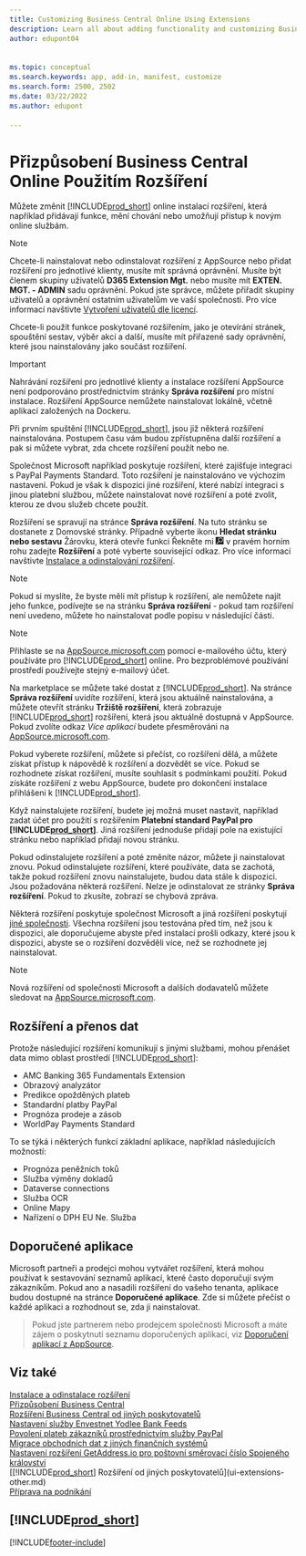 ```yaml
---
title: Customizing Business Central Online Using Extensions
description: Learn all about adding functionality and customizing Business Central by installing extensions here.
author: edupont04


ms.topic: conceptual
ms.search.keywords: app, add-in, manifest, customize
ms.search.form: 2500, 2502
ms.date: 03/22/2022
ms.author: edupont

---
```

# Přizpůsobení Business Central Online Použitím Rozšíření

Můžete změnit [!INCLUDE[prod_short](includes/prod_short.md)] online instalací rozšíření, která například přidávají funkce, mění chování nebo umožňují přístup k novým online službám.

> [!NOTE]
> Chcete-li nainstalovat nebo odinstalovat rozšíření z AppSource nebo přidat rozšíření pro jednotlivé klienty, musíte mít správná oprávnění. Musíte být členem skupiny uživatelů **D365 Extension Mgt.** nebo musíte mít **EXTEN. MGT. - ADMIN** sadu oprávnění. Pokud jste správce, můžete přiřadit skupiny uživatelů a oprávnění ostatním uživatelům ve vaší společnosti. Pro více informací navštivte [Vytvoření uživatelů dle licencí](ui-how-users-permissions.md).
>
> Chcete-li použít funkce poskytované rozšířením, jako je otevírání stránek, spouštění sestav, výběr akcí a další, musíte mít přiřazené sady oprávnění, které jsou nainstalovány jako součást rozšíření.

<!-- [!NOTE]  
> The **EXTEN. MGT. - ADMIN** permission set was introduced in 2021 release wave 1 as a replacement for the **D365 EXTENSION MGT** permission set in earlier versions.-->

> [!IMPORTANT]  
> Nahrávání rozšíření pro jednotlivé klienty a instalace rozšíření AppSource není podporováno prostřednictvím stránky **Správa rozšíření** pro místní instalace. Rozšíření AppSource nemůžete nainstalovat lokálně, včetně aplikací založených na Dockeru.

Při prvním spuštění [!INCLUDE[prod_short](includes/prod_short.md)], jsou již některá rozšíření nainstalována. Postupem času vám budou zpřístupněna další rozšíření a pak si můžete vybrat, zda chcete rozšíření použít nebo ne.

Společnost Microsoft například poskytuje rozšíření, které zajišťuje integraci s PayPal Payments Standard. Toto rozšíření je nainstalováno ve výchozím nastavení.
Pokud je však k dispozici jiné rozšíření, které nabízí integraci s jinou platební službou, můžete nainstalovat nové rozšíření a poté zvolit, kterou ze dvou služeb chcete použít.

Rozšíření se spravují na stránce **Správa rozšíření**. Na tuto stránku se dostanete z Domovské stránky. Případně vyberte ikonu **Hledat stránku nebo sestavu** Žárovku, která otevře funkci Řekněte mi ![](media/ui-search/search_small.png "Řekněte mi, co chcete udělat") v pravém horním rohu zadejte **Rozšíření** a poté vyberte související odkaz. Pro více informací navštivte [Instalace a odinstalování rozšíření](ui-extensions-install-uninstall.md).

> [!NOTE]  
> Pokud si myslíte, že byste měli mít přístup k rozšíření, ale nemůžete najít jeho funkce, podívejte se na stránku **Správa rozšíření** - pokud tam rozšíření není uvedeno, můžete ho nainstalovat podle popisu v následující části.

> [!NOTE]  
> Přihlaste se na [AppSource.microsoft.com](https://appsource.microsoft.com/) pomocí e-mailového účtu, který používáte pro [!INCLUDE[prod_short](includes/prod_short.md)] online. Pro bezproblémové používání prostředí používejte stejný e-mailový účet.

Na marketplace se můžete také dostat z [!INCLUDE[prod_short](includes/prod_short.md)]. Na stránce **Správa rozšíření** uvidíte rozšíření, která jsou aktuálně nainstalována, a můžete otevřít stránku **Tržiště rozšíření**, která zobrazuje [!INCLUDE[prod_short](includes/prod_short.md)] rozšíření, která jsou aktuálně dostupná v AppSource. Pokud zvolíte odkaz *Více aplikací* budete přesměrováni na [AppSource.microsoft.com](https://appsource.microsoft.com/marketplace/apps?product=dynamics-365%3Bdynamics-365-business-central&page=1).

Pokud vyberete rozšíření, můžete si přečíst, co rozšíření dělá, a můžete získat přístup k nápovědě k rozšíření a dozvědět se více. Pokud se rozhodnete získat rozšíření, musíte souhlasit s podmínkami použití. Pokud získáte rozšíření z webu AppSource, budete pro dokončení instalace přihlášeni k [!INCLUDE[prod_short](includes/prod_short.md)].

Když nainstalujete rozšíření, budete jej možná muset nastavit, například zadat účet pro použití s rozšířením **Platební standard PayPal pro [!INCLUDE[prod_short](includes/prod_short.md)]**.
Jiná rozšíření jednoduše přidají pole na existující stránku nebo například přidají novou stránku.

Pokud odinstalujete rozšíření a poté změníte názor, můžete ji nainstalovat znovu. Pokud odinstalujete rozšíření, které používáte, data se zachotá, takže pokud rozšíření znovu nainstalujete, budou data stále k dispozici. Jsou požadována některá rozšíření. Nelze je odinstalovat ze stránky **Správa rozšíření**. Pokud to zkusíte, zobrazí se chybová zpráva.

Některá rozšíření poskytuje společnost Microsoft a jiná rozšíření poskytují [jiné společnosti](ui-extensions-other.md). Všechna rozšíření jsou testována před tím, než jsou k dispozici, ale doporučujeme abyste před instalací prošli odkazy, které jsou k dispozici, abyste se o rozšíření dozvěděli více, než se rozhodnete jej nainstalovat.

> [!NOTE]  
> Nová rozšíření od společnosti Microsoft a dalších dodavatelů můžete sledovat na [AppSource.microsoft.com](https://appsource.microsoft.com/marketplace/apps?product=dynamics-365%3Bdynamics-365-business-central&page=1).


## Rozšíření a přenos dat

Protože následující rozšíření komunikují s jinými službami, mohou přenášet data mimo oblast prostředí [!INCLUDE[prod_short](includes/prod_short.md)]:

* AMC Banking 365 Fundamentals Extension
* Obrazový analyzátor
* Predikce opožděných plateb
* Standardní platby PayPal
* Prognóza prodeje a zásob
* WorldPay Payments Standard

To se týká i některých funkcí základní aplikace, například následujících možností:

* Prognóza peněžních toků
* Služba výměny dokladů
* Dataverse connections
* Služba OCR
* Online Mapy
* Nařízení o DPH EU Ne. Služba

## Doporučené aplikace
Microsoft partneři a prodejci mohou vytvářet rozšíření, která mohou používat k sestavování seznamů aplikací, které často doporučují svým zákazníkům. Pokud ano a nasadili rozšíření do vašeho tenanta, aplikace budou dostupné na stránce **Doporučené aplikace**. Zde si můžete přečíst o každé aplikaci a rozhodnout se, zda ji nainstalovat.

> Pokud jste partnerem nebo prodejcem společnosti Microsoft a máte zájem o poskytnutí seznamu doporučených aplikací, viz [Doporučení aplikací z AppSource](/dynamics365/business-central/dev-itpro/administration/recommend-apps).

## Viz také

[Instalace a odinstalace rozšíření](ui-extensions-install-uninstall.md)  
[Přizpůsobení Business Central](ui-customizing-overview.md)  
[Rozšíření Business Central od jiných poskytovatelů](ui-extensions-other.md)  
[Nastavení služby Envestnet Yodlee Bank Feeds](bank-how-setup-bank-statement-service.md)  
[Povolení plateb zákazníků prostřednictvím služby PayPal](sales-how-enable-payment-service-extensions.md)  
[Migrace obchodních dat z jiných finančních systémů](across-import-data-configuration-packages.md)  
[Nastavení rozšíření GetAddress.io pro poštovní směrovací číslo Spojeného království](LocalFunctionality/UnitedKingdom/uk-setup-postal-code-service.md)  
[[!INCLUDE[prod_short](includes/prod_short.md)] Rozšíření od jiných poskytovatelů](ui-extensions-other.md)  
[Příprava na podnikání](ui-get-ready-business.md)

## [!INCLUDE[prod_short](includes/free_trial_md.md)]


[!INCLUDE[footer-include](includes/footer-banner.md)]
